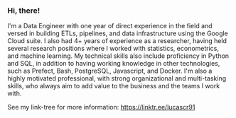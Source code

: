 ### Hi, there!

I'm a Data Engineer with one year of direct experience in the field and versed in building ETLs, pipelines, and data infrastructure using the Google Cloud suite. I also had 4+ years of experience as a researcher, having held several research positions where I worked with statistics, econometrics, and machine learning. My technical skills also include proficiency in Python and SQL, in addition to having working knowledge in other technologies, such as Prefect, Bash, PostgreSQL, Javascript, and Docker. I'm also a highly motivated professional, with strong organizational and multi-tasking skills, who always aim to add value to the business and the teams I work with.

See my link-tree for more information: https://linktr.ee/lucascr91

<!-- ![Top Langs](https://github-readme-stats.vercel.app/api/top-langs/?username=lucascr91&hide=jupyter%20notebook,html,tex,css,mako)
 -->
[1]: https://github.com/basedosdados
